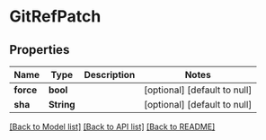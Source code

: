 # GitRefPatch

## Properties
Name | Type | Description | Notes
------------ | ------------- | ------------- | -------------
**force** | **bool** |  | [optional] [default to null]
**sha** | **String** |  | [optional] [default to null]

[[Back to Model list]](../README.md#documentation-for-models) [[Back to API list]](../README.md#documentation-for-api-endpoints) [[Back to README]](../README.md)


